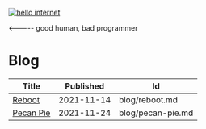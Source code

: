 [![hello internet ](https://pimp-my-readme.webapp.io/pimp-my-readme/sliding-text?emojis=1f4bb&text=hello%2520internet%2520)](https://pimp-my-readme.webapp.io)

<----- good human, bad programmer

# Blog

| Title                                                                       | Published  | Id                |
| --------------------------------------------------------------------------- | ---------- | ----------------- |
| [Reboot](https://gist.github.com/seajoshc/01bac7f1080859410555764217866dcb) | 2021-11-14 | blog/reboot.md    |
| [Pecan Pie](https://gist.github.com/48ca85831a9831f23ad6a553d958b252)       | 2021-11-24 | blog/pecan-pie.md |
